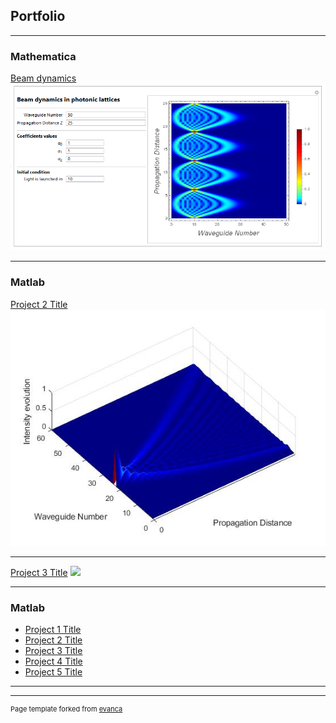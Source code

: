 ## Portfolio

---

### Mathematica

[Beam dynamics](/sample_page)
<img src="images/beam dynamics.png?raw=true"/>

---

### Matlab

[Project 2 Title](/pdf/sample_presentation.pdf)
<img src="images/matlab.jpg?raw=true"/>

---
[Project 3 Title](http://example.com/)
<img src="images/dummy_thumbnail.jpg?raw=true"/>

---

### Matlab

- [Project 1 Title](http://example.com/)
- [Project 2 Title](http://example.com/)
- [Project 3 Title](http://example.com/)
- [Project 4 Title](http://example.com/)
- [Project 5 Title](http://example.com/)

---




---
<p style="font-size:11px">Page template forked from <a href="https://github.com/evanca/quick-portfolio">evanca</a></p>
<!-- Remove above link if you don't want to attibute -->
